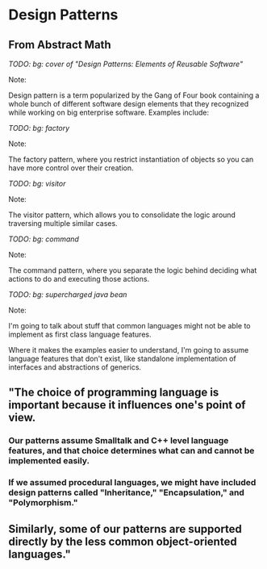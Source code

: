 # Design Patterns

## From Abstract Math


*TODO: bg: cover of "Design Patterns: Elements of Reusable Software"*

Note:

Design pattern is a term popularized by the Gang of Four book containing a
whole bunch of different software design elements that they recognized while
working on big enterprise software. Examples include:


*TODO: bg: factory*

Note:

The factory pattern, where you restrict instantiation of objects so you can have more control over their creation.


*TODO: bg: visitor*

Note:

The visitor pattern, which allows you to consolidate the logic around traversing multiple similar cases.


*TODO: bg: command*

Note:

The command pattern, where you separate the logic behind deciding what actions to do and executing those actions.


*TODO: bg: supercharged java bean*

Note:

I'm going to talk about stuff that common languages might not be able to
implement as first class language features.

Where it makes the examples easier to understand, I'm going to assume language
features that don't exist, like standalone implementation of interfaces and
abstractions of generics.


## "The choice of programming language is important because it influences one's point of view. 

### Our patterns assume Smalltalk and C++ level language features, and that choice determines what can and cannot be implemented easily. 
<!-- .element: class="fragment" -->


### If we assumed procedural languages, we might have included design patterns called "Inheritance," "Encapsulation," and "Polymorphism." 

## Similarly, some of our patterns are supported directly by the less common object-oriented languages."
<!-- .element: class="fragment" -->
